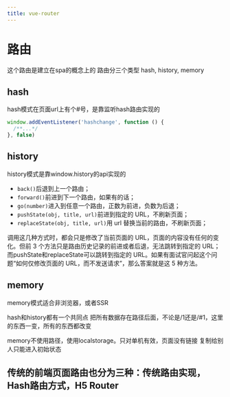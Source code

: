 ```yaml
---
title: vue-router
---
```


# 路由

这个路由是建立在spa的概念上的
路由分三个类型 hash, history, memory

## hash

hash模式在页面url上有个#号，是靠监听hash路由实现的

```js
window.addEventListener('hashchange', function () {
  /**...*/
}, false)
```

## history

history模式是靠window.history的api实现的

- `back()`后退到上一个路由；
- `forward()`前进到下一个路由，如果有的话；
- `go(number)`进入到任意一个路由，正数为前进，负数为后退；
- `pushState(obj, title, url)`前进到指定的 URL，不刷新页面；
- `replaceState(obj, title, url)`用 url 替换当前的路由，不刷新页面；

调用这几种方式时，都会只是修改了当前页面的 URL，页面的内容没有任何的变化。但前 3 个方法只是路由历史记录的前进或者后退，无法跳转到指定的 URL；而pushState和replaceState可以跳转到指定的 URL。如果有面试官问起这个问题“如何仅修改页面的 URL，而不发送请求”，那么答案就是这 5 种方法。

## memory

memory模式适合非浏览器，或者SSR

hash和history都有一个共同点 把所有数据存在路径后面，不论是/1还是/#1，这里的东西一变，所有的东西都改变

memory不使用路径，使用localstorage。只对单机有效，页面没有链接 复制给别人只能进入初始状态

## 传统的前端页面路由也分为三种：传统路由实现，Hash路由方式，H5 Router
